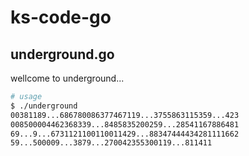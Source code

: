 # ks-code-go

## underground.go

wellcome to underground...

```bash
# usage
$ ./underground
00381189...686780086377467119...3755863115359...423
008500004462368339...8485835200259...28541167886481
69...9...6731121100110011429...88347444434281111662
59...500009...3879...270042355300119...811411
```
